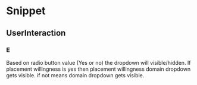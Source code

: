 # Snippet

## UserInteraction
### E
Based on radio button value (Yes or no) the dropdown will visible/hidden. If placement willingness is yes then placement willingness domain dropdown gets visible. if not means domain dropdown gets visible.
